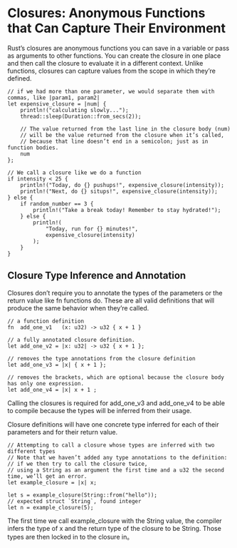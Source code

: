 # Closures: Anonymous Functions that Can Capture Their Environment
Rust’s closures are anonymous functions you can save in a variable or pass as arguments to other functions. 
You can create the closure in one place and then call the closure to evaluate it in a different context. 
Unlike functions, closures can capture values from the scope in which they’re defined. 

    // if we had more than one parameter, we would separate them with commas, like |param1, param2|
    let expensive_closure = |num| {
        println!("calculating slowly...");
        thread::sleep(Duration::from_secs(2));
        
        // The value returned from the last line in the closure body (num) 
        // will be the value returned from the closure when it’s called, 
        // because that line doesn’t end in a semicolon; just as in function bodies.
        num
    };
    
    // We call a closure like we do a function
    if intensity < 25 {
        println!("Today, do {} pushups!", expensive_closure(intensity));
        println!("Next, do {} situps!", expensive_closure(intensity));
    } else {
        if random_number == 3 {
            println!("Take a break today! Remember to stay hydrated!");
        } else {
            println!(
                "Today, run for {} minutes!",
                expensive_closure(intensity)
            );
        }
    }

## Closure Type Inference and Annotation
Closures don’t require you to annotate the types of the parameters or the return value like fn functions do.
These are all valid definitions that will produce the same behavior when they’re called.

    // a function definition
    fn  add_one_v1   (x: u32) -> u32 { x + 1 }
    
    // a fully annotated closure definition.
    let add_one_v2 = |x: u32| -> u32 { x + 1 };
    
    // removes the type annotations from the closure definition
    let add_one_v3 = |x| { x + 1 };
    
    // removes the brackets, which are optional because the closure body has only one expression.
    let add_one_v4 = |x| x + 1 ;

Calling the closures is required for add_one_v3 and add_one_v4 to be able to compile because the types will be inferred from their usage.

Closure definitions will have one concrete type inferred for each of their parameters and for their return value.

    // Attempting to call a closure whose types are inferred with two different types
    // Note that we haven’t added any type annotations to the definition: 
    // if we then try to call the closure twice, 
    // using a String as an argument the first time and a u32 the second time, we’ll get an error.
    let example_closure = |x| x;

    let s = example_closure(String::from("hello"));
    // expected struct `String`, found integer
    let n = example_closure(5);
    
The first time we call example_closure with the String value, the compiler infers the type of x and the return type of the closure to be String. 
Those types are then locked in to the closure in。
